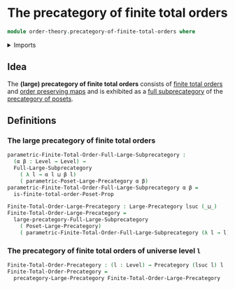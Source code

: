 # The precategory of finite total orders

```agda
module order-theory.precategory-of-finite-total-orders where
```

<details><summary>Imports</summary>

```agda
open import category-theory.full-large-subprecategories
open import category-theory.large-precategories
open import category-theory.precategories

open import foundation.universe-levels

open import order-theory.finite-total-orders
open import order-theory.precategory-of-posets
```

</details>

## Idea

The **(large) precategory of finite total orders** consists of
[finite total orders](order-theory.finite-total-orders.md) and
[order preserving maps](order-theory.order-preserving-maps-posets.md) and is
exhibited as a
[full subprecategory](category-theory.full-large-subprecategories.md) of the
[precategory of posets](order-theory.precategory-of-posets.md).

## Definitions

### The large precategory of finite total orders

```agda
parametric-Finite-Total-Order-Full-Large-Subprecategory :
  (α β : Level → Level) →
  Full-Large-Subprecategory
    ( λ l → α l ⊔ β l)
    ( parametric-Poset-Large-Precategory α β)
parametric-Finite-Total-Order-Full-Large-Subprecategory α β =
  is-finite-total-order-Poset-Prop

Finite-Total-Order-Large-Precategory : Large-Precategory lsuc (_⊔_)
Finite-Total-Order-Large-Precategory =
  large-precategory-Full-Large-Subprecategory
    ( Poset-Large-Precategory)
    ( parametric-Finite-Total-Order-Full-Large-Subprecategory (λ l → l) (λ l → l))
```

### The precategory of finite total orders of universe level `l`

```agda
Finite-Total-Order-Precategory : (l : Level) → Precategory (lsuc l) l
Finite-Total-Order-Precategory =
  precategory-Large-Precategory Finite-Total-Order-Large-Precategory
```
